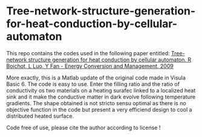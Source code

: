 # Tree-network-structure-generation-for-heat-conduction-by-cellular-automaton

This repo contains the codes used in the following paper entitled:
[Tree-network structure generation for heat conduction by cellular automaton. R Boichot, L Luo, Y Fan - Energy Conversion and Management, 2009](https://doi.org/10.1016/j.enconman.2008.09.003)

More exactly, this is a Matlab update of the original code made in Visula Basic 6. The code is easy to use. Enter the filling ratio and the ratio of conductivity os two materials on a heating surafec linked to a localized heat sink and it make the conductive matter in dark evolve following temperature gradients. The shape obtained is not stricto sensu optimal as there is no objective function in the code but present a very efficiend design to cool a distributed heated surface.



Code free of use, please cite the author according to license !
